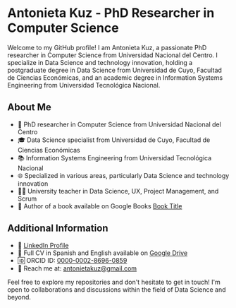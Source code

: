 # Antonieta Kuz - PhD Researcher in Computer Science

Welcome to my GitHub profile! I am Antonieta Kuz, a passionate PhD researcher in Computer Science from Universidad Nacional del Centro. I specialize in Data Science and technology innovation, holding a postgraduate degree in Data Science from Universidad de Cuyo, Facultad de Ciencias Económicas, and an academic degree in Information Systems Engineering from Universidad Tecnológica Nacional.

## About Me

- 🔬 PhD researcher in Computer Science from Universidad Nacional del Centro
- 🎓 Data Science specialist from Universidad de Cuyo, Facultad de Ciencias Económicas
- 📚 Information Systems Engineering from Universidad Tecnológica Nacional
- 🌐 Specialized in various areas, particularly Data Science and technology innovation
- 👩‍🏫 University teacher in Data Science, UX, Project Management, and Scrum
- 📘 Author of a book available on Google Books [Book Title](https://bit.ly/3Fh8ygj)

## Additional Information

- 📎 [LinkedIn Profile](https://www.linkedin.com/in/antonietakuz/)
- 📄 Full CV in Spanish and English available on [Google Drive](https://lc.cx/E-Vtx3)
- 🆔 ORCID ID: [0000-0002-8696-0859](https://orcid.org/0000-0002-8696-0859)
- 📧 Reach me at: [antonietakuz@gmail.com](mailto:antonietakuz@gmail.com)

Feel free to explore my repositories and don't hesitate to get in touch! I'm open to collaborations and discussions within the field of Data Science and beyond.
